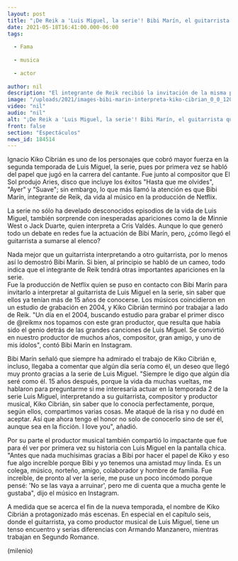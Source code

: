 ```yaml
---
layout: post
title: "¡De Reik a 'Luis Miguel, la serie'! Bibi Marín, el guitarrista que interpreta a Kiko Cibrián"
date: 2021-05-18T16:41:00.000-06:00
tags:
  
  - Fama
  
  - musica
  
  - actor
  
author: nil
description: "El integrante de Reik recibió la invitación de la misma producción de Netflix para interpretar al productor musical de Luis Miguel. "
image: "/uploads/2021/images-bibi-marin-interpreta-kiko-cibrian_0_0_1200_747.jpg"
video: "nil"
audio: "nil"
alt: "¡De Reik a 'Luis Miguel, la serie'! Bibi Marín, el guitarrista que interpreta a Kiko Cibrián"
front: false
section: "Espectáculos"
news_id: 184514
---
```


Ignacio Kiko Cibrián es uno de los personajes que cobró mayor fuerza en la segunda temporada de Luis Miguel, la serie, pues por primera vez se habló del papel que jugó en la carrera del cantante. Fue junto al compositor que El Sol produjo Aries, disco que incluye los éxitos "Hasta que me olvides", "Ayer" y "Suave"; sin embargo, lo que más llamó la atención es que Bibi Marín, integrante de Reik, da vida al músico en la producción de Netflix.  

La serie no sólo ha develado desconocidos episodios de la vida de Luis Miguel, también sorprende con inesperadas apariciones como la de Minnie West o Jack Duarte, quien interpreta a Cris Valdés. Aunque lo que generó todo un debate en redes fue la actuación de Bibi Marín, pero, ¿cómo llegó el guitarrista a sumarse al elenco?  

Nada mejor que un guitarrista interpretando a otro guitarrista, por lo menos así lo demostró Bibi Marín. Si bien, al principio se habló de un cameo, todo indica que el integrante de Reik tendrá otras importantes apariciones en la serie.  
Fue la producción de Netflix quien se puso en contacto con Bibi Marín para invitarlo a interpretar al guitarrista de Luis Miguel en la serie, sin saber que ellos ya tenían más de 15 años de conocerse. Los músicos coincidieron en un estudio de grabación en 2004, y Kiko Cibrián terminó por trabajar a lado de Reik. "Un día en el 2004, buscando estudio para grabar el primer disco de @reikmx nos topamos con este gran productor, que resulta que había sido el genio detrás de las grandes canciones de Luis Miguel. Se convirtió en nuestro productor de muchos años, compositor, gran amigo, y uno de mis ídolos", contó Bibi Marín en Instagram.  

Bibi Marín señaló que siempre ha admirado el trabajo de Kiko Cibrián e, incluso, llegaba a comentar que algún día sería como él, un deseo que llegó muy pronto gracias a la serie de Luis Miguel.  "Siempre le digo que algún día seré como él. 15 años después, porque la vida da muchas vueltas, me hablaron para preguntarme si me interesaría actuar en la temporada 2 de la serie Luis Miguel, interpretando a su guitarrista, compositor y productor musical, Kiko Cibrián, sin saber que lo conocía perfectamente, porque, según ellos, compartimos varias cosas. Me ataqué de la risa y no dudé en aceptar. Así que ahora tengo el honor no solo de conocerlo sino de ser él, aunque sea en la ficción. I love you", añadió.  

Por su parte el productor musical también compartió lo impactante que fue para él ver por primera vez su historia con Luis Miguel en la pantalla chica.  "Antes que nada muchísimas gracias a Bibi por hacer el papel de Kiko y eso fue algo increíble porque Bibi y yo tenemos una amistad muy linda. Es un colega, músico, norteño, amigo, colaborador y hombre de familia. Fue increíble, de pronto al ver la serie, me puse un poco incómodo porque pensé: 'No se las vaya a arruinar', pero me di cuenta que a mucha gente le gustaba", dijo el músico en Instagram. 

A medida que se acerca el fin de la nueva temporada, el nombre de Kiko Cibrián a protagonizado más escenas. En especial en el capítulo seis, donde el guitarrista, ya como productor musical de Luis Miguel, tiene un tenso encuentro y serias diferencias con Armando Manzanero, mientras trabajan en Segundo Romance.  

(milenio)